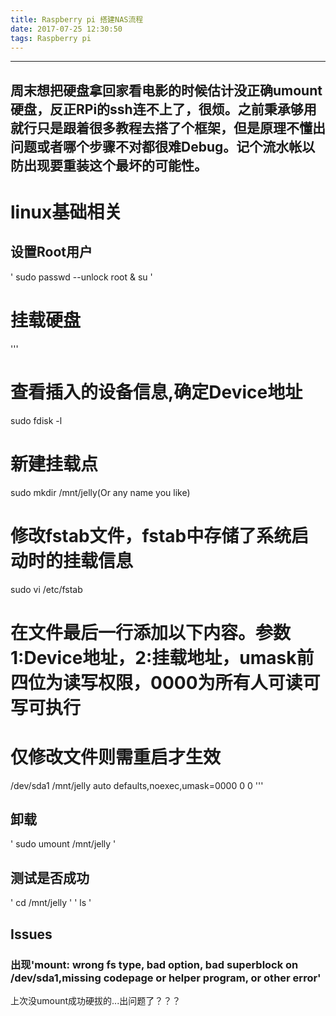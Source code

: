 ```yaml
---
title: Raspberry pi 搭建NAS流程
date: 2017-07-25 12:30:50
tags: Raspberry pi
---
```


---------------
周末想把硬盘拿回家看电影的时候估计没正确umount硬盘，反正RPi的ssh连不上了，很烦。之前秉承够用就行只是跟着很多教程去搭了个框架，但是原理不懂出问题或者哪个步骤不对都很难Debug。记个流水帐以防出现要重装这个最坏的可能性。
---------------
# linux基础相关
## 设置Root用户
' sudo passwd --unlock root & su '


# 挂载硬盘
'''
# 查看插入的设备信息,确定Device地址
sudo fdisk -l
# 新建挂载点
sudo mkdir /mnt/jelly(Or any name you like)
# 修改fstab文件，fstab中存储了系统启动时的挂载信息
sudo vi /etc/fstab
# 在文件最后一行添加以下内容。参数1:Device地址，2:挂载地址，umask前四位为读写权限，0000为所有人可读可写可执行
# 仅修改文件则需重启才生效
/dev/sda1 /mnt/jelly auto defaults,noexec,umask=0000 0 0
'''

## 卸载
' sudo umount /mnt/jelly '

## 测试是否成功
' cd /mnt/jelly '
' ls '

## Issues
### 出现'mount: wrong fs type, bad option, bad superblock on /dev/sda1,missing codepage or helper program, or other error'

上次没umount成功硬拔的...出问题了？？？
